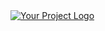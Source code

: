 <a href="https://github.com/rylena/rylena">
  <picture>
    <source media="(prefers-color-scheme: dark)" srcset="https://raw.githubusercontent.com/rylena/rylena/main/dark_mode.svg">
    <img src="https://raw.githubusercontent.com/rylena/dark_mode.svg" alt="Your Project Logo" />
  </picture>
</a>
